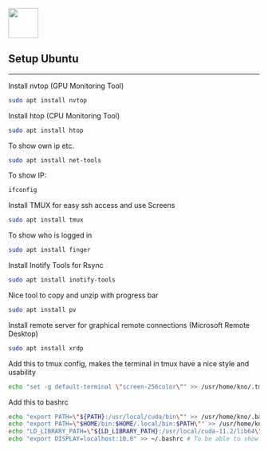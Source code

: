 <img src="https://upload.wikimedia.org/wikipedia/commons/9/9e/UbuntuCoF.svg" width=60px></img>
## Setup Ubuntu

---

Install nvtop (GPU Monitoring Tool)
```bash
sudo apt install nvtop
```
Install htop (CPU Monitoring Tool)
```bash
sudo apt install htop
```

To show own ip etc.
```bash
sudo apt install net-tools
```
To show IP:
```bash
ifconfig
```

Install TMUX for easy ssh access and use Screens
```bash
sudo apt install tmux
```

To show who is logged in
```bash
sudo apt install finger
```

Install Inotify Tools for Rsync
```bash
sudo apt install inotify-tools
```

Nice tool to copy and unzip with progress bar
```bash
sudo apt install pv
```

Install remote server for graphical remote connections (Microsoft Remote Desktop)
```bash
sudo apt install xrdp
```

Add this to tmux config, makes the terminal in tmux have a nice style and usability
```bash
echo "set -g default-terminal \"screen-256color\"" >> /usr/home/kno/.tmux.conf
```

Add this to bashrc
```bash
echo "export PATH=\"${PATH}:/usr/local/cuda/bin\"" >> /usr/home/kno/.bashrc # Set Cuda Path
echo "export PATH=\"$HOME/bin:$HOME/.local/bin:$PATH\"" >> /usr/home/kno/.bashrc
echo "LD_LIBRARY_PATH=\"${LD_LIBRARY_PATH}:/usr/local/cuda-11.2/lib64\"" >> /usr/home/kno/.bashrc # Set Cuda Version
echo "export DISPLAY=localhost:10.0" >> ~/.bashrc # To be able to show window on other machine
```


